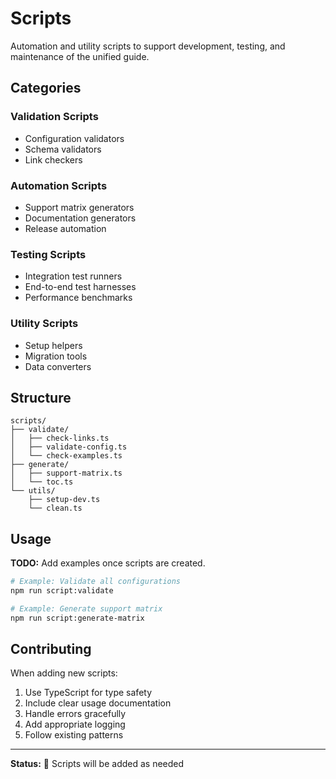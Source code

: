 # Scripts

Automation and utility scripts to support development, testing, and maintenance of the unified guide.

## Categories

### Validation Scripts
- Configuration validators
- Schema validators
- Link checkers

### Automation Scripts
- Support matrix generators
- Documentation generators
- Release automation

### Testing Scripts
- Integration test runners
- End-to-end test harnesses
- Performance benchmarks

### Utility Scripts
- Setup helpers
- Migration tools
- Data converters

## Structure

```
scripts/
├── validate/
│   ├── check-links.ts
│   ├── validate-config.ts
│   └── check-examples.ts
├── generate/
│   ├── support-matrix.ts
│   └── toc.ts
└── utils/
    ├── setup-dev.ts
    └── clean.ts
```

## Usage

**TODO:** Add examples once scripts are created.

```bash
# Example: Validate all configurations
npm run script:validate

# Example: Generate support matrix
npm run script:generate-matrix
```

## Contributing

When adding new scripts:

1. Use TypeScript for type safety
2. Include clear usage documentation
3. Handle errors gracefully
4. Add appropriate logging
5. Follow existing patterns

---

**Status:** 🚧 Scripts will be added as needed
